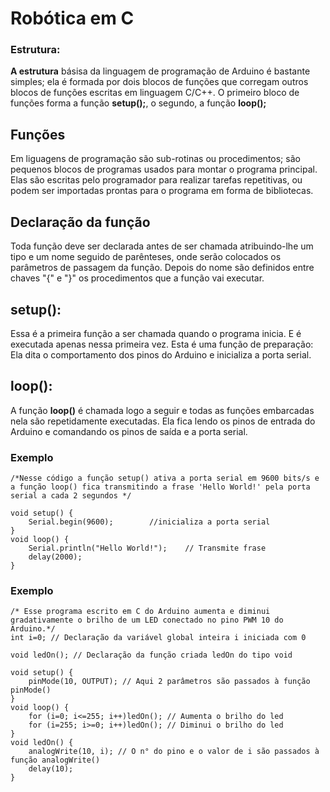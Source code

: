 # Robótica em C
### Estrutura:
**A estrutura** básisa da linguagem de programação de Arduino é bastante simples; ela é formada por dois blocos de funções que corregam outros blocos de funções escritas em linguagem C/C++. O primeiro bloco de funções forma a função **setup();**, o segundo, a função **loop();**

## Funções
Em liguagens de programação são sub-rotinas ou procedimentos; são pequenos blocos de programas usados para montar o programa principal. Elas são escritas pelo programador para realizar tarefas repetitivas, ou podem ser importadas prontas para o programa em forma de bibliotecas.
## Declaração da função
Toda função deve ser declarada antes de ser chamada atribuindo-lhe um tipo e um nome seguido de parênteses, onde serão colocados os parâmetros de passagem da função. Depois do nome são definidos entre chaves "{" e "}" os procedimentos que a função vai executar.
## setup():
Essa é a primeira função a ser chamada quando o programa inicia. E é executada apenas nessa primeira vez. Esta é uma função de preparação: Ela dita o comportamento dos pinos do Arduino e inicializa a porta serial.
## loop():
A função **loop()** é chamada logo a seguir e todas as funções embarcadas nela são repetidamente executadas. Ela fica lendo os pinos de entrada do Arduino e comandando os pinos de saída e a porta serial.
### Exemplo
    /*Nesse código a função setup() ativa a porta serial em 9600 bits/s e a função loop() fica transmitindo a frase 'Hello World!' pela porta serial a cada 2 segundos */
    
    void setup() {
        Serial.begin(9600);        //inicializa a porta serial
    }
    void loop() {
        Serial.println("Hello World!");    // Transmite frase
        delay(2000);
    }

### Exemplo
    /* Esse programa escrito em C do Arduino aumenta e diminui gradativamente o brilho de um LED conectado no pino PWM 10 do Arduino.*/
    int i=0; // Declaração da variável global inteira i iniciada com 0

    void ledOn(); // Declaração da função criada ledOn do tipo void
    
    void setup() {
        pinMode(10, OUTPUT); // Aqui 2 parâmetros são passados à função pinMode()
    }
    void loop() {
        for (i=0; i<=255; i++)ledOn(); // Aumenta o brilho do led
        for (i=255; i>=0; i++)ledOn(); // Diminui o brilho do led
    }
    void ledOn() {
        analogWrite(10, i); // O n° do pino e o valor de i são passados à função analogWrite()
        delay(10);
    }